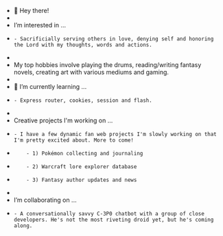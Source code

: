 - 👋 Hey there!
- 
- I’m interested in ... 
-     - Sacrificially serving others in love, denying self and honoring the Lord with my thoughts, words and actions.
- 
- My top hobbies involve playing the drums, reading/writing fantasy novels, creating art with various mediums and gaming.
-      
- 🌱 I’m currently learning ... 
-     - Express router, cookies, session and flash.
- 
- Creative projects I'm working on ... 
-     - I have a few dynamic fan web projects I'm slowly working on that I'm pretty excited about. More to come!
-         - 1) Pokémon collecting and journaling
-         - 2) Warcraft lore explorer database
-         - 3) Fantasy author updates and news
-      
- I’m collaborating on ... 
-     - A conversationally savvy C-3P0 chatbot with a group of close developers. He's not the most riveting droid yet, but he's coming along.

<!---
HonorableAnomaly/HonorableAnomaly is a ✨ special ✨ repository because its `README.md` (this file) appears on your GitHub profile.
You can click the Preview link to take a look at your changes.
--->
